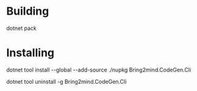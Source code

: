 

# Building

dotnet pack

# Installing

dotnet tool install --global --add-source ./nupkg Bring2mind.CodeGen.Cli

dotnet tool uninstall -g Bring2mind.CodeGen.Cli
